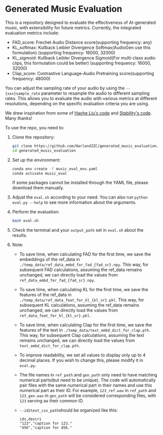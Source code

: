 # Generated Music Evaluation

This is a repository designed to evaluate the effectiveness of AI-generated music, with extensibility for future metrics. Currently, the integrated evaluation metrics include:

* FAD_score: Frechet Audio Distance score(supporting frequency: any)
* KL_softmax: Kullback Leibler Divergence Softmax(AudioGen use this formulation) (supporting frequency: 16000, 32000)
* KL_sigmoid: Kullback Leibler Divergence Sigmoid(For multi-class audio clips, this formulation could be better) (supporting frequency: 16000, 32000)
* Clap_score: Contrastive Language-Audio Pretraining score(supporting frequency: 48000)

You can adjust the sampling rate of your audio by using the `--{xxx}sample_rate` parameter to resample the audio to different sampling rates. This allows you to evaluate the audio with various metrics at different resolutions, depending on the specific evaluation criteria you are using.

We drew inspiration from some of [Haohe Liu's code](https://github.com/haoheliu/audioldm_eval.git) and [Stability's code](https://github.com/Stability-AI/stable-audio-metrics.git). Many thanks!

To use the repo, you need to:

1. Clone the repository:

   ```bash
   git clone https://github.com/HarlandZZC/generated_music_evaluation.git
   cd generated_music_evaluation
   ```

2. Set up the environment:

   ```bash
   conda env create -f music_eval_env.yaml
   conda activate music_eval
   ```

   If some packages cannot be installed through the YAML file, please download them manually.

3. Adjust the `eval.sh` according to your need. You can also run `python eval.py --help` to see more information about the arguments.

4. Perform the evaluation:

    ```bash
    bash eval.sh
    ```

5. Check the terminal and your `output_path` set in `eval.sh` about the results.

6. Note:

   * To save time, when calculating FAD for the first time, we save the embeddings of the ref_data in `./temp_data/ref_data_embd_for_fad_{fad_sr}.npy`. This way, for subsequent FAD calculations, assuming the ref_data remains unchanged, we can directly load the values from `ref_data_embd_for_fad_{fad_sr}.npy`.
   * To save time, when calculating KL for the first time, we save the features of the ref_data in `./temp_data/ref_data_feat_for_kl_{kl_sr}.pkl`. This way, for subsequent KL calculations, assuming the ref_data remains unchanged, we can directly load the values from `ref_data_feat_for_kl_{kl_sr}.pkl`.
   * To save time, when calculating Clap for the first time, we save the features of the text in `./temp_data/text_embd_dict_for_clap.pth`. This way, for subsequent Clap calculations, assuming the text remains unchanged, we can directly load the values from `text_embd_dict_for_clap.pth`.
   * To improve readability, we set all values to display only up to 4 decimal places. If you wish to change this, please modify it in `eval.py`.
   * The file names in `ref_path` and `gen_path` only need to have matching numerical parts(but need to be unique). The code will automatically pair files with the same numerical part in their names and use this numerical part as their ID. For example, `123_ref.wav` in `ref_path` and `123_gen.wav` in `gen_path` will be considered corresponding files, with `123` serving as their common ID.
   * `--id2text_csv_path`should be organized like this:
  
      ```csv
      ids,descri
      "123","caption for 123."
      "456","caption for 456."
      ```
